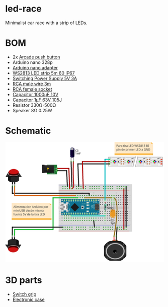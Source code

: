 # led-race
Minimalist car race with a strip of LEDs.

# BOM

* 2x [Arcade push button](https://www.aliexpress.com/item/32790898614.html)
* Arduino nano 328p
* [Arduino nano adapter](https://www.aliexpress.com/item/33036220402.html)
* [WS2813 LED strip 5m 60 IP67](https://www.aliexpress.com/item/33023062090.html)
* [Switching Power Supply 5V 3A](https://www.aliexpress.com/item/33012054726.html)
* [RCA male wire 3m](https://www.aliexpress.com/item/32835560337.html)
* [RCA female socket](https://www.aliexpress.com/item/32840529402.html)
* [Capacitor 1000µF 10V](https://www.aliexpress.com/item/1206565956.html)
* [Capacitor 1µF 63V 105J](https://www.aliexpress.com/item/32817169993.html)
* Resistor 330Ω-500Ω
* Speaker 8Ω 0.25W

# Schematic

![Schema](images/ledrace_pcbless_niubit_bb_v3.png)

# 3D parts

* [Switch grip](https://www.tinkercad.com/things/fRBtnBthecb)
* [Electronic case](https://www.tinkercad.com/things/jmegl8CMt9J)

